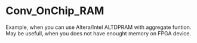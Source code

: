 # Conv_OnChip_RAM
Example, when you can use Altera/Intel ALTDPRAM with aggregate funtion.
May be usefull, when you does not have enought memory on FPGA device.
